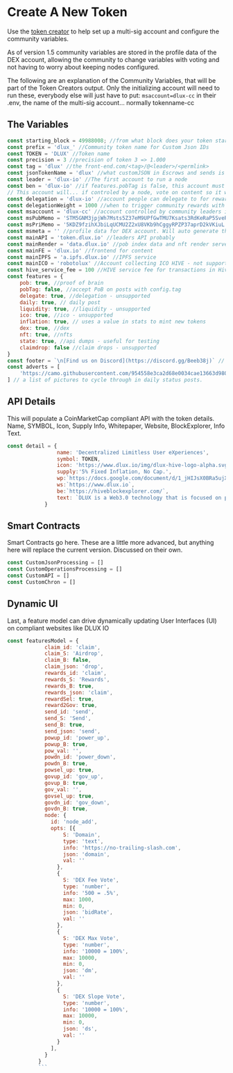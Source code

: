 # Create A New Token

Use the [token creator](https://www.dlux.io/new/token) to help set up a multi-sig account and configure the community variables.

As of version 1.5 community variables are stored in the profile data of the DEX account, allowing the community to change variables with voting and not having to worry about keeping nodes configured.

The following are an explanation of the Community Variables, that will be part of the Token Creators output. Only the initializing account will need to run these, everybody else will just have to put:
`msaccount=dlux-cc` in their .env, the name of the multi-sig account... normally tokenname-cc

## The Variables
```js
const starting_block = 49988008; //from what block does your token start
const prefix = 'dlux_' //Community token name for Custom Json IDs
const TOKEN = 'DLUX' //Token name
const precision = 3 //precision of token 3 => 1.000
const tag = 'dlux' //the front-end.com/<tag>/@<leader>/<permlink>
const jsonTokenName = 'dlux' //what customJSON in Escrows and sends is looking for
const leader = 'dlux-io' //The first account to run a node
const ben = 'dlux-io' //if features.pobTag is false, this account must have benificary reward set (hive reward share model)
// This account will... if controled by a node, vote on content so it will earn both honeycomb and hive rewards
const delegation = 'dlux-io' //account people can delegate to for rewards
const delegationWeight = 1000 //when to trigger community rewards with bens => 1000 = 10.00%
const msaccount = 'dlux-cc' //account controlled by community leaders ie. DEX account
const msPubMemo = 'STM5GNM3jpjWh7Msts5Z37eM9UPfGwTMU7Ksats3RdKeRaP5SveR9' //memo key for msaccount
const msPriMemo = '5KDZ9fzihXJbiLqUCMU2Z2xU8VKb9hCggyRPZP37aprD2kVKiuL' //allows signed messages to the community verifiable offchain. unimplemented currently
const msmeta = '' //profile data for DEX account. Will auto generate this list.
const mainAPI = 'token.dlux.io' //leaders API probably
const mainRender = 'data.dlux.io' //pob index data and nft render server
const mainFE = 'dlux.io' //frontend for content
const mainIPFS = 'a.ipfs.dlux.io' //IPFS service
const mainICO = 'robotolux' //Account collecting ICO HIVE - not supported
const hive_service_fee = 100 //HIVE service fee for transactions in Hive/HBD in centipercents (1% = 100) Hive NFT auctions for example
const features = {
    pob: true, //proof of brain
    pobTag: false, //accept PoB on posts with config.tag
    delegate: true, //delegation - unsupported
    daily: true, // daily post
    liquidity: true, //liquidity - unsupported
    ico: true, //ico - unsupported
    inflation: true, // uses a value in stats to mint new tokens
    dex: true, //dex
    nft: true, //nfts
    state: true, //api dumps - useful for testing
    claimdrop: false //claim drops - unsupported
}
const footer = `\n[Find us on Discord](https://discord.gg/Beeb38j)` // last section of the daily post
const adverts = [
    'https://camo.githubusercontent.com/954558e3ca2d68e0034cae13663d9807dcce3fcf/68747470733a2f2f697066732e627573792e6f72672f697066732f516d64354b78395548366a666e5a6748724a583339744172474e6b514253376359465032357a3467467132576f50'
] // a list of pictures to cycle through in daily status posts.
```
## API Details
This will populate a CoinMarketCap compliant API with the token details. Name, SYMBOL, Icon, Supply Info, Whitepaper, Website, BlockExplorer, Info Text.
```js
const detail = {
                name: 'Decentralized Limitless User eXperiences',
                symbol: TOKEN,
                icon: 'https://www.dlux.io/img/dlux-hive-logo-alpha.svg',
                supply:'5% Fixed Inflation, No Cap.',
                wp:`https://docs.google.com/document/d/1_jHIJsX0BRa5ujX0s-CQg3UoQC2CBW4wooP2lSSh3n0/edit?usp=sharing`,
                ws:`https://www.dlux.io`,
                be:`https://hiveblockexplorer.com/`,
                text: `DLUX is a Web3.0 technology that is focused on providing distribution of eXtended (Virtual and Augmented) Reality. It supports any browser based applications that can be statically delivered through IPFS. The DLUX Token Architecture is Proof of Stake as a layer 2 technology on the HIVE blockchain to take advantage of free transactions. With the first WYSIWYG VR Builder of any blockchain environment and the first Decentralized Exchange on the Hive Blockchain, DLUX is committed to breaking any boundaries for adoption of world changing technologies.`
            }
```
## Smart Contracts
Smart Contracts go here. These are a little more advanced, but anything here will replace the current version. Discussed on their own.
```js
const CustomJsonProcessing = []
const CustomOperationsProcessing = []
const CustomAPI = []
const CustomChron = []
```
## Dynamic UI
Last, a feature model can drive dynamically updating User Interfaces (UI) on compliant websites like DLUX IO
```js
const featuresModel = {
            claim_id: 'claim',
            claim_S: 'Airdrop',
            claim_B: false,
            claim_json: 'drop',
            rewards_id: 'claim',
            rewards_S: 'Rewards',
            rewards_B: true,
            rewards_json: 'claim',
            rewardSel: true,
            reward2Gov: true,
            send_id: 'send',
            send_S: 'Send',
            send_B: true,
            send_json: 'send',
            powup_id: 'power_up',
            powup_B: true,
            pow_val: '',
            powdn_id: 'power_down',
            powdn_B: true,
            powsel_up: true,
            govup_id: 'gov_up',
            govup_B: true,
            gov_val: '',
            govsel_up: true,
            govdn_id: 'gov_down',
            govdn_B: true,
            node: {
              id: 'node_add',
              opts: [{
                  S: 'Domain',
                  type: 'text',
                  info: 'https://no-trailing-slash.com',
                  json: 'domain',
                  val: ''
                },
                {
                  S: 'DEX Fee Vote',
                  type: 'number',
                  info: '500 = .5%',
                  max: 1000,
                  min: 0,
                  json: 'bidRate',
                  val: ''
                },
                {
                  S: 'DEX Max Vote',
                  type: 'number',
                  info: '10000 = 100%',
                  max: 10000,
                  min: 0,
                  json: 'dm',
                  val: ''
                },
                {
                  S: 'DEX Slope Vote',
                  type: 'number',
                  info: '10000 = 100%',
                  max: 10000,
                  min: 0,
                  json: 'ds',
                  val: ''
                }
              ],
            }
          }
          ```